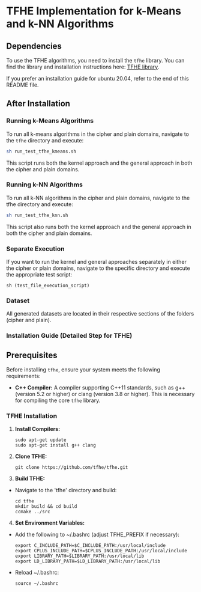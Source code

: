 # TFHE Implementation for k-Means and k-NN Algorithms

## Dependencies

To use the TFHE algorithms, you need to install the `tfhe` library. You can find the library and installation instructions here: [TFHE library](https://tfhe.github.io/tfhe/).

If you prefer an installation guide for ubuntu 20.04, refer to the end of this README file.

## After Installation

### Running k-Means Algorithms

To run all k-means algorithms in the cipher and plain domains, navigate to the `tfhe` directory and execute:

```sh
sh run_test_tfhe_kmeans.sh
```

This script runs both the kernel approach and the general approach in both the cipher and plain domains.

### Running k-NN Algorithms

To run all k-NN algorithms in the cipher and plain domains, navigate to the tfhe directory and execute:

```sh
sh run_test_tfhe_knn.sh
```

This script also runs both the kernel approach and the general approach in both the cipher and plain domains.

### Separate Execution

If you want to run the kernel and general approaches separately in either the cipher or plain domains, navigate to the specific directory and execute the appropriate test script:

```
sh (test_file_execution_script)
```

### Dataset
All generated datasets are located in their respective sections of the folders (cipher and plain).

### Installation Guide (Detailed Step for TFHE)

## Prerequisites

Before installing `tfhe`, ensure your system meets the following requirements:

- **C++ Compiler:** A compiler supporting C++11 standards, such as g++ (version 5.2 or higher) or clang (version 3.8 or higher). This is necessary for compiling the core `tfhe` library.

### TFHE Installation

1. **Install Compilers:**
   ```shell
   sudo apt-get update
   sudo apt-get install g++ clang

2. **Clone TFHE:**
   ```shell
   git clone https://github.com/tfhe/tfhe.git

3. **Build TFHE:**
- Navigate to the 'tfhe' directory and build:
   ```shell
  cd tfhe
  mkdir build && cd build
  ccmake ../src

4. **Set Environment Variables:**
- Add the following to ~/.bashrc (adjust TFHE_PREFIX if necessary):
   ```shell
  export C_INCLUDE_PATH=$C_INCLUDE_PATH:/usr/local/include
  export CPLUS_INCLUDE_PATH=$CPLUS_INCLUDE_PATH:/usr/local/include
  export LIBRARY_PATH=$LIBRARY_PATH:/usr/local/lib
  export LD_LIBRARY_PATH=$LD_LIBRARY_PATH:/usr/local/lib

- Reload ~/.bashrc:
   ```shell
   source ~/.bashrc

